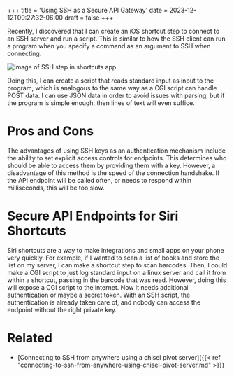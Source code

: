 +++
title = 'Using SSH as a Secure API Gateway'
date = 2023-12-12T09:27:32-06:00
draft = false
+++

Recently, I discovered that I can create an iOS shortcut step to connect to an SSH server and run a script.
This is similar to how the SSH client can run a program when you specify a command as an argument to SSH when connecting.

![image of SSH step in shortcuts app](/run-shortcut-ssh-step.png)

Doing this, I can create a script that reads standard input as input to the program, which is analogous to the same way as a CGI script can handle POST data.
I can use JSON data in order to avoid issues with parsing, but if the program is simple enough, then lines of text will even suffice.

# Pros and Cons
The advantages of using SSH keys as an authentication mechanism include the ability to set explicit access controls for endpoints.
This determines who should be able to access them by providing them with a key. 
However, a disadvantage of this method is the speed of the connection handshake.
If the API endpoint will be called often, or needs to respond within milliseconds, this will be too slow.

# Secure API Endpoints for Siri Shortcuts
Siri shortcuts are a way to make integrations and small apps on your phone very quickly.
For example, if I wanted to scan a list of books and store the list on my server, I can make a shortcut step to scan barcodes. Then, I could make a CGI script to just log standard input on a linux server and call it from within a shortcut, passing in the barcode that was read.
However, doing this will expose a CGI script to the internet. Now it needs additional authentication or maybe a secret token.
With an SSH script, the authentication is already taken care of, and nobody can access the endpoint without the right private key.

# Related
- [Connecting to SSH from anywhere using a chisel pivot server]({{< ref "connecting-to-ssh-from-anywhere-using-chisel-pivot-server.md" >}})
